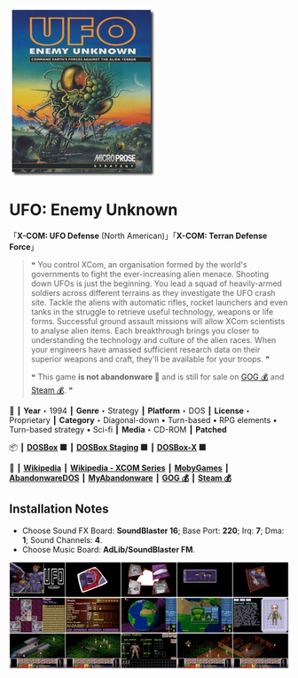 ![](Thumbnail.png "application-thumbnail")

# UFO: Enemy Unknown

「**X-COM: UFO Defense** (North American)」「**X-COM: Terran Defense Force**」

> ❝ You control XCom, an organisation formed by the world's governments to fight the ever-increasing alien menace. Shooting down UFOs is just the beginning. You lead a squad of heavily-armed soldiers across different terrains as they investigate the UFO crash site. Tackle the aliens with automatic rifles, rocket launchers and even tanks in the struggle to retrieve useful technology, weapons or life forms. Successful ground assault missions will allow XCom scientists to analyse alien items. Each breakthrough brings you closer to understanding the technology and culture of the alien races. When your engineers have amassed sufficient research data on their superior weapons and craft, they'll be available for your troops. ❞
>
> ❝ This game **is not abandonware 🚫** and is still for sale on [GOG 💰](https://www.gog.com/en/game/xcom_ufo_defense) and [Steam 💰](https://store.steampowered.com/app/7760/XCOM_UFO_Defense/). ❞
>

📌 ┃ **Year** ‣ 1994 ┃ **Genre** ‣ Strategy ┃ **Platform** ‣ DOS ┃ **License** ‣ Proprietary ┃ **Category** ‣ Diagonal-down • Turn-based • RPG elements • Turn-based strategy • Sci-fi ┃ **Media** ‣ CD-ROM ┃ **Patched** 

📦 ┃ **[DOSBox](https://www.dosbox.com/) 🟩** ┃ **[DOSBox Staging](https://dosbox-staging.github.io/) 🟩** ┃ **[DOSBox-X](https://dosbox-x.com/) 🟩** 

📎 ┃ **[Wikipedia](https://en.wikipedia.org/wiki/X-COM:_UFO_Defense)** ┃ **[Wikipedia - XCOM Series](https://en.wikipedia.org/wiki/XCOM)** ┃ **[MobyGames](https://www.mobygames.com/game/521/x-com-ufo-defense/)** ┃ **[AbandonwareDOS](https://www.abandonwaredos.com/abandonware-game.php?abandonware=X-COM%3A+Ufo+Defense&gid=1404)** ┃ **[MyAbandonware](https://www.myabandonware.com/game/x-com-ufo-defense-1pl)** ┃ **[GOG 💰](https://www.gog.com/en/game/xcom_ufo_defense)** ┃ **[Steam 💰](https://store.steampowered.com/app/7760/XCOM_UFO_Defense/)** 

## Installation Notes
- Choose Sound FX Board: **SoundBlaster 16**; Base Port: **220**; Irq: **7**; Dma: **1**; Sound Channels: **4**.
- Choose Music Board: **AdLib/SoundBlaster FM**.

![](Montage.png "UFO: Enemy Unknown")

